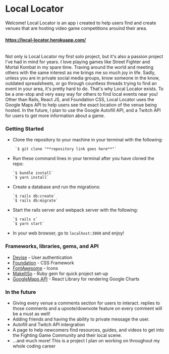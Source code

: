 # Local Locator

Welcome! Local Locator is an app i created to help users find and create venues that are hosting video game competitions arouind their area. 

#### https://local-locator.herokuapp.com/

<br/>
Not only is Local Locator my first solo project, but it's also a passion project I've had in mind for years. I love playing games like Street Fighter and Mortal Kombat in my spare time. Traving around the world and meeting others with the same interest as me brings me so much joy in life. Sadly, unless you are in private social media groups, know someone in the know, outdated spreadsheets, or go through countless threads trying to find an event in your area, it's pretty hard to do. That's why Local Locator exists. To be a one-stop and very easy way for others to find local events near you!
<br/>
Other than Rails, React JS, and Foundation CSS, Local Locator uses the Google Maps API to help users see the exact location of the venue being hosted. In the future, I plan to use the Google Autofill API, and a Twitch API for users to get more information about a game.

### Getting Started

* Clone the repository to your machine in your terminal with the following:
      
       `$ git clone "**repository link goes here**"`
      
* Run these command lines in your terminal after you have cloned the repo:

      `$ bundle install`      
      `$ yarn install`

* Create a database and run the migrations:

      `$ rails db:create`  
      `$ rails db:migrate`
      
* Start the rails server and webpack server with the following:

      `$ rails s`   
      `$ yarn start`

* In your web browser, go to `localhost:3000` and enjoy!

### Frameworks, libraries, gems, and API

* [Devise](https://github.com/plataformatec/devise) - User authentication
* [Foundation](https://foundation.zurb.com/) - CSS Framework
* [FontAwesome](https://fontawesome.com/) - Icons
* [MakeItSo](https://github.com/LaunchAcademy/make_it_so) - Ruby gem for quick project set-up
* [GoogleMaps API](https://mapsplatform.google.com/) - React Library for rendering Google Charts

### In the future
* Giving every venue a comments section for users to interact. replies to those comments and a upvote/downvote feature on every comment will be a must as well!
* Adding friends and having the ability to private message the user.
* Autofill and Twitch API intergration
* A page to help newcomers find resources, guides, and videos to get into the Fighting Game Community and their local scene.
* ...and much more! This is a project I plan on working on throughout my whole coding career

